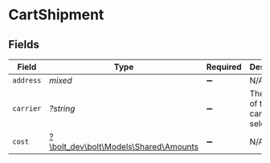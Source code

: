 # CartShipment


## Fields

| Field                                                                   | Type                                                                    | Required                                                                | Description                                                             | Example                                                                 |
| ----------------------------------------------------------------------- | ----------------------------------------------------------------------- | ----------------------------------------------------------------------- | ----------------------------------------------------------------------- | ----------------------------------------------------------------------- |
| `address`                                                               | *mixed*                                                                 | :heavy_minus_sign:                                                      | N/A                                                                     |                                                                         |
| `carrier`                                                               | *?string*                                                               | :heavy_minus_sign:                                                      | The name of the carrier selected.                                       | FedEx                                                                   |
| `cost`                                                                  | [?\bolt_dev\bolt\Models\Shared\Amounts](../../Models/Shared/Amounts.md) | :heavy_minus_sign:                                                      | N/A                                                                     |                                                                         |